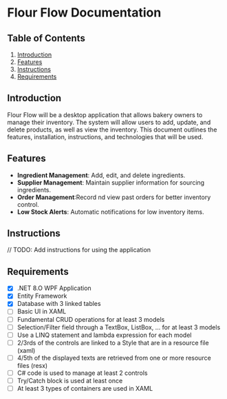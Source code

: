 ﻿# Flour Flow Documentation

## Table of Contents

1. [Introduction](#introduction)
2. [Features](#features)
3. [Instructions](#instructions)
4. [Requirements](#requirements)

## Introduction

Flour Flow will be a desktop application that allows bakery owners to manage their inventory.
The system will allow users to add, update, and delete products, as well as view the inventory.
This document outlines the features, installation, instructions, and technologies that will be used.

## Features

- **Ingredient Management**: Add, edit, and delete ingredients.
- **Supplier Management**: Maintain supplier information for sourcing ingredients.
- **Order Management**:Record nd view past orders for better inventory control.
- **Low Stock Alerts**: Automatic notifications for low inventory items.

## Instructions

// TODO: Add instructions for using the application

## Requirements

- [x] .NET 8.O WPF Application
- [x] Entity Framework
- [x] Database with 3 linked tables
- [ ] Basic UI in XAML
- [ ] Fundamental CRUD operations for at least 3 models
- [ ] Selection/Filter field through a TextBox, ListBox, ... for at least 3 models
- [ ] Use a LINQ statement and lambda expression for each model
- [ ] 2/3rds of the controls are linked to a Style that are in a resource file (xaml)
- [ ] 4/5th of the displayed texts are retrieved from one or more resource files (resx)
- [ ] C# code is used to manage at least 2 controls
- [ ] Try/Catch block is used at least once
- [ ] At least 3 types of containers are used in XAML
